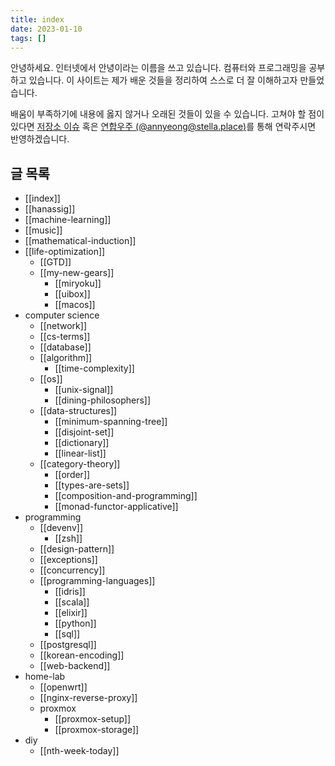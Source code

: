 ```yaml
---
title: index
date: 2023-01-10
tags: []
---
```


안녕하세요. 인터넷에서 안녕이라는 이름을 쓰고 있습니다.
컴퓨터와 프로그래밍을 공부하고 있습니다.
이 사이트는 제가 배운 것들을 정리하여 스스로 더 잘 이해하고자 만들었습니다.

배움이 부족하기에 내용에 옳지 않거나 오래된 것들이 있을 수 있습니다.
고쳐야 할 점이 있다면 [저장소 이슈](https://github.com/nyeong/hanassig/issues/new)
혹은 [연합우주 (@annyeong@stella.place)](https://stella.place/@annyeong)를 통해 연락주시면 반영하겠습니다.

## 글 목록

- [[index]]
- [[hanassig]]
- [[machine-learning]]
- [[music]]
- [[mathematical-induction]]
- [[life-optimization]]
  - [[GTD]]
  - [[my-new-gears]]
    - [[miryoku]]
    - [[uibox]]
    - [[macos]]
- computer science
  - [[network]]
  - [[cs-terms]]
  - [[database]]
  - [[algorithm]]
    - [[time-complexity]]
  - [[os]]
    - [[unix-signal]]
    - [[dining-philosophers]]
  - [[data-structures]]
    - [[minimum-spanning-tree]]
    - [[disjoint-set]]
    - [[dictionary]]
    - [[linear-list]]
  - [[category-theory]]
    - [[order]]
    - [[types-are-sets]]
    - [[composition-and-programming]]
    - [[monad-functor-applicative]]
- programming
  - [[devenv]]
    - [[zsh]]
  - [[design-pattern]]
  - [[exceptions]]
  - [[concurrency]]
  - [[programming-languages]]
    - [[idris]]
    - [[scala]]
    - [[elixir]]
    - [[python]]
    - [[sql]]
  - [[postgresql]]
  - [[korean-encoding]]
  - [[web-backend]]
- home-lab
  - [[openwrt]]
  - [[nginx-reverse-proxy]]
  - proxmox
    - [[proxmox-setup]]
    - [[proxmox-storage]]
- diy
  - [[nth-week-today]]
